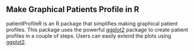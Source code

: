 ## Make Graphical Patients Profile in R

patientProfileR is an R package that simplifies making graphical patient profiles. This package uses the powerful [ggplot2](https://github.com/hadley/ggplot2) package to create patient profiles in a couple of steps. Users can easily extend the plots using [ggplot2](https://github.com/hadley/ggplot2). 

